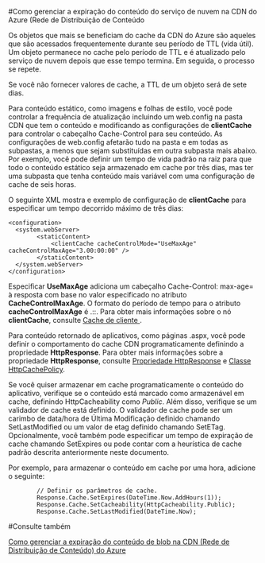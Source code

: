 ﻿<properties 
 pageTitle="Como gerenciar a expiração do conteúdo do serviço de nuvem na CDN do Azure (Rede de Distribuição de Conteúdo" 
 description="" 
 services="cdn" 
 documentationCenter=".NET" 
 authors="zhangmanling" 
 manager="dwrede" 
 editor=""/>
<tags 
 ms.service="cdn" 
 ms.workload="media" 
 ms.tgt_pltfrm="na" 
 ms.devlang="dotnet" 
 ms.topic="article" 
 ms.date="08/01/2014" 
 ms.author="mazha"/>

#Como gerenciar a expiração do conteúdo do serviço de nuvem na CDN do Azure (Rede de Distribuição de Conteúdo

Os objetos que mais se beneficiam do cache da CDN do Azure são aqueles que são acessados frequentemente durante seu período de TTL (vida útil). Um objeto permanece no cache pelo período de TTL e é atualizado pelo serviço de nuvem depois que esse tempo termina. Em seguida, o processo se repete.  

Se você não fornecer valores de cache, a TTL de um objeto será de sete dias.   

Para conteúdo estático, como imagens e folhas de estilo, você pode controlar a frequência de atualização incluindo um web.config na pasta CDN que tem o conteúdo e modificando as configurações de **clientCache** para controlar o cabeçalho Cache-Control para seu conteúdo. As configurações de web.config afetarão tudo na pasta e em todas as subpastas, a menos que sejam substituídas em outra subpasta mais abaixo.  Por exemplo, você pode definir um tempo de vida padrão na raiz para que todo o conteúdo estático seja armazenado em cache por três dias, mas ter uma subpasta que tenha conteúdo mais variável com uma configuração de cache de seis horas.  

O seguinte XML mostra e exemplo de configuração de **clientCache** para especificar um tempo decorrido máximo de três dias:  

	<configuration> 
	  <system.webServer> 
	        <staticContent> 
	            <clientCache cacheControlMode="UseMaxAge" cacheControlMaxAge="3.00:00:00" /> 
	        </staticContent> 
	  </system.webServer> 
	</configuration>

Especificar **UseMaxAge** adiciona um cabeçalho Cache-Control: max-age=<nnn> à resposta com base no valor especificado no atributo **CacheControlMaxAge**. O formato do período de tempo para o atributo **cacheControlMaxAge** é <days>.<hours>:<min>:<sec>. Para obter mais informações sobre o nó **clientCache**, consulte [Cache de cliente <clientCache>](http://www.iis.net/ConfigReference/system.webServer/staticContent/clientCache).  

Para conteúdo retornado de aplicativos, como páginas .aspx, você pode definir o comportamento do cache CDN programaticamente definindo a propriedade **HttpResponse**. Para obter mais informações sobre a propriedade **HttpResponse**, consulte [Propriedade HttpResponse](http://msdn.microsoft.com/library/system.web.httpresponse.cache.aspx) e [Classe HttpCachePolicy](http://msdn.microsoft.com/library/system.web.httpcachepolicy.aspx).  

Se você quiser armazenar em cache programaticamente o conteúdo do aplicativo, verifique se o conteúdo está marcado como armazenável em cache, definindo HttpCacheability como *Public*. Além disso, verifique se um validador de cache está definido. O validador de cache pode ser um carimbo de data/hora de Última Modificação definido chamando SetLastModified ou um valor de etag definido chamando SetETag. Opcionalmente, você também pode especificar um tempo de expiração de cache chamando SetExpires ou pode contar com a heurística de cache padrão descrita anteriormente neste documento.  

Por exemplo, para armazenar o conteúdo em cache por uma hora, adicione o seguinte:  

            // Definir os parâmetros de cache.
            Response.Cache.SetExpires(DateTime.Now.AddHours(1));
            Response.Cache.SetCacheability(HttpCacheability.Public);
            Response.Cache.SetLastModified(DateTime.Now);

#Consulte também

[Como gerenciar a expiração do conteúdo de blob na CDN (Rede de Distribuição de Conteúdo) do Azure](./cdn-manage-expiration-of-blob-content.md
)

<!--HONumber=49-->